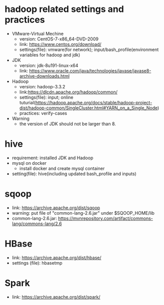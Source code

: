 # hadoop related settings and practices

+ VMware-Virtual Mechine
  + version: CentOS-7-x86_64-DVD-2009
  + link: https://www.centos.org/download/
  + settings(file): vmware(for network); input/bash_profile(environment variables for hadoop and jdk)
+ JDK
  + version: jdk-8u191-linux-x64
  + link: https://www.oracle.com/java/technologies/javase/javase8-archive-downloads.html
+ Hadoop
  + version: hadoop-3.3.2
  + link:https://dlcdn.apache.org/hadoop/common/
  + settings(file): input; online tuturial(https://hadoop.apache.org/docs/stable/hadoop-project-dist/hadoop-common/SingleCluster.html#YARN_on_a_Single_Node)
  + practices: verify-cases
+ Warning
  + the version of JDK should not be larger than 8.

# hive
+ requirement: installed JDK and Hadoop
+ mysql on docker
  + install docker and create mysql container
+ setting(file): hive(including updated bash_profile and inputs)

# sqoop
+ link: https://archive.apache.org/dist/sqoop
+ warning: put file of "common-lang-2.6.jar" under $SQOOP_HOME/lib
+ common-lang-2.6.jar: https://mvnrepository.com/artifact/commons-lang/commons-lang/2.6

# HBase
+ link: https://archive.apache.org/dist/hbase/
+ settings (file): hbasetmp

# Spark
+ link: https://archive.apache.org/dist/spark/

